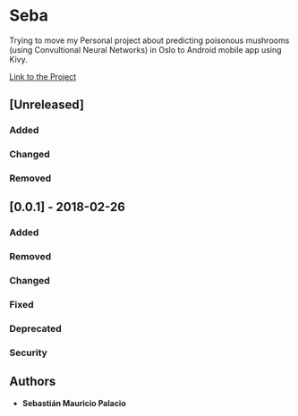 # Seba
Trying to move my Personal project about predicting poisonous mushrooms (using Convultional Neural Networks) in Oslo to 
Android  mobile app using Kivy. 

[Link to the Project](https://github.com/sebalp1987/mushroom_identify)


## [Unreleased]
### Added
### Changed
### Removed


## [0.0.1] - 2018-02-26
### Added
### Removed
### Changed
### Fixed
### Deprecated
### Security


## Authors

* **Sebastián Mauricio Palacio**
